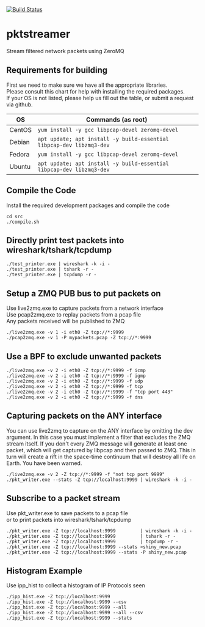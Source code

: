 [![Build Status](https://travis-ci.com/Fullaxx/pktstreamer.svg?branch=master)](https://travis-ci.com/Fullaxx/pktstreamer)

# pktstreamer
Stream filtered network packets using ZeroMQ

## Requirements for building
First we need to make sure we have all the appropriate libraries. \
Please consult this chart for help with installing the required packages. \
If your OS is not listed, please help us fill out the table, or submit a request via github.

| OS     | Commands (as root)                                                   |
| ------ | -------------------------------------------------------------------- |
| CentOS | `yum install -y gcc libpcap-devel zeromq-devel`                      |
| Debian | `apt update; apt install -y build-essential libpcap-dev libzmq3-dev` |
| Fedora | `yum install -y gcc libpcap-devel zeromq-devel`                      |
| Ubuntu | `apt update; apt install -y build-essential libpcap-dev libzmq3-dev` |

## Compile the Code
Install the required development packages and compile the code
```
cd src
./compile.sh
```

## Directly print test packets into wireshark/tshark/tcpdump
```
./test_printer.exe | wireshark -k -i -
./test_printer.exe | tshark -r -
./test_printer.exe | tcpdump -r -
```

## Setup a ZMQ PUB bus to put packets on
Use live2zmq.exe to capture packets from a network interface \
Use pcap2zmq.exe to replay packets from a pcap file \
Any packets received will be published to ZMQ
```
./live2zmq.exe -v 1 -i eth0 -Z tcp://*:9999
./pcap2zmq.exe -v 1 -P mypackets.pcap -Z tcp://*:9999
```

## Use a BPF to exclude unwanted packets
```
./live2zmq.exe -v 2 -i eth0 -Z tcp://*:9999 -f icmp
./live2zmq.exe -v 2 -i eth0 -Z tcp://*:9999 -f igmp
./live2zmq.exe -v 2 -i eth0 -Z tcp://*:9999 -f udp
./live2zmq.exe -v 2 -i eth0 -Z tcp://*:9999 -f tcp
./live2zmq.exe -v 2 -i eth0 -Z tcp://*:9999 -f "tcp port 443"
./live2zmq.exe -v 2 -i eth0 -Z tcp://*:9999 -f dns
```

## Capturing packets on the ANY interface
You can use live2zmq to capture on the ANY interface by omitting the dev argument.
In this case you must implement a filter that excludes the ZMQ stream itself.
If you don't every ZMQ message will generate at least one packet, which will get captured by libpcap and then passed to ZMQ.
This in turn will create a rift in the space-time continuum that will destroy all life on Earth.
You have been warned.
```
./live2zmq.exe -v 2 -Z tcp://*:9999 -f "not tcp port 9999"
./pkt_writer.exe --stats -Z tcp://localhost:9999 | wireshark -k -i -
```

## Subscribe to a packet stream
Use pkt_writer.exe to save packets to a pcap file \
or to print packets into wireshark/tshark/tcpdump
```
./pkt_writer.exe -Z tcp://localhost:9999         | wireshark -k -i -
./pkt_writer.exe -Z tcp://localhost:9999         | tshark -r -
./pkt_writer.exe -Z tcp://localhost:9999         | tcpdump -r -
./pkt_writer.exe -Z tcp://localhost:9999 --stats >shiny_new.pcap
./pkt_writer.exe -Z tcp://localhost:9999 --stats -P shiny_new.pcap
```

## Histogram Example
Use ipp_hist to collect a histogram of IP Protocols seen
```
./ipp_hist.exe -Z tcp://localhost:9999
./ipp_hist.exe -Z tcp://localhost:9999 --csv
./ipp_hist.exe -Z tcp://localhost:9999 --all
./ipp_hist.exe -Z tcp://localhost:9999 --all --csv
./ipp_hist.exe -Z tcp://localhost:9999 --stats
```

